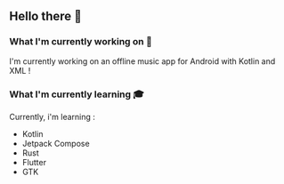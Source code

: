 ## Hello there 👋

### What I'm currently working on :wrench:

I'm currently working on an offline music app for Android with Kotlin and XML !<br>

### What I'm currently learning :mortar_board:
Currently, i'm learning :
- Kotlin
- Jetpack Compose
- Rust
- Flutter
- GTK

<!--
**enteraname74/enteraname74** is a ✨ _special_ ✨ repository because its `README.md` (this file) appears on your GitHub profile.

Here are some ideas to get you started:

- 🔭 I’m currently working on ...
- 🌱 I’m currently learning ...
- 👯 I’m looking to collaborate on ...
- 🤔 I’m looking for help with ...
- 💬 Ask me about ...
- 📫 How to reach me: ...
- 😄 Pronouns: ...
- ⚡ Fun fact: ...
-->
